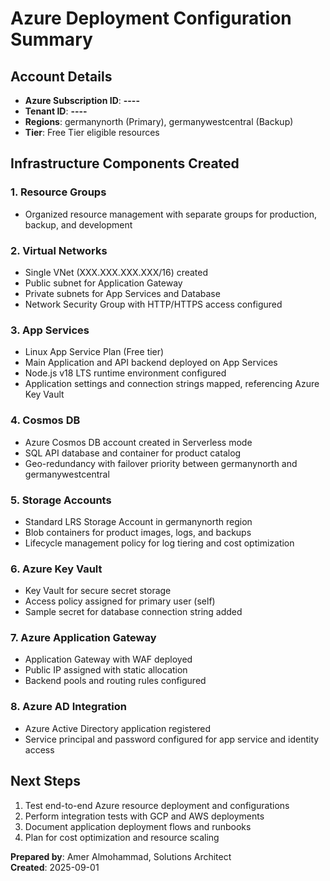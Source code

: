 # Azure Deployment Configuration Summary

## Account Details
- **Azure Subscription ID**: ********-****-****-****-************
- **Tenant ID**: ********-****-****-****-************
- **Regions**: germanynorth (Primary), germanywestcentral (Backup)
- **Tier**: Free Tier eligible resources

## Infrastructure Components Created

### 1. Resource Groups
- Organized resource management with separate groups for production, backup, and development

### 2. Virtual Networks
- Single VNet (XXX.XXX.XXX.XXX/16) created
- Public subnet for Application Gateway
- Private subnets for App Services and Database
- Network Security Group with HTTP/HTTPS access configured

### 3. App Services
- Linux App Service Plan (Free tier)
- Main Application and API backend deployed on App Services
- Node.js v18 LTS runtime environment configured
- Application settings and connection strings mapped, referencing Azure Key Vault

### 4. Cosmos DB
- Azure Cosmos DB account created in Serverless mode
- SQL API database and container for product catalog
- Geo-redundancy with failover priority between germanynorth and germanywestcentral

### 5. Storage Accounts
- Standard LRS Storage Account in germanynorth region
- Blob containers for product images, logs, and backups
- Lifecycle management policy for log tiering and cost optimization

### 6. Azure Key Vault
- Key Vault for secure secret storage
- Access policy assigned for primary user (self)
- Sample secret for database connection string added

### 7. Azure Application Gateway
- Application Gateway with WAF deployed
- Public IP assigned with static allocation
- Backend pools and routing rules configured

### 8. Azure AD Integration
- Azure Active Directory application registered
- Service principal and password configured for app service and identity access

## Next Steps
1. Test end-to-end Azure resource deployment and configurations
2. Perform integration tests with GCP and AWS deployments
3. Document application deployment flows and runbooks
4. Plan for cost optimization and resource scaling

**Prepared by**: Amer Almohammad, Solutions Architect  
**Created**: 2025-09-01

